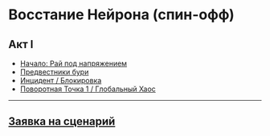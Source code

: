# Восстание Нейрона (спин-офф)  

## Акт I  

- [Начало: Рай под напряжением](script/paradise.md)  
- [Предвестники бури](script/storm.md)  
- [Инцидент / Блокировка](script/blocking.md)  
- [Поворотная Точка 1 / Глобальный Хаос](script/chaos.md)  

---

## [Заявка на сценарий](pitch.md)  
